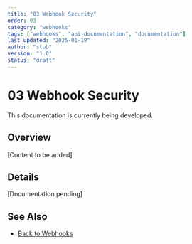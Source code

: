 ```yaml
---
title: "03 Webhook Security"
order: 03
category: "webhooks"
tags: ["webhooks", "api-documentation", "documentation"]
last_updated: "2025-01-19"
author: "stub"
version: "1.0"
status: "draft"
---
```


# 03 Webhook Security

This documentation is currently being developed.

## Overview

[Content to be added]

## Details

[Documentation pending]

## See Also

- [Back to Webhooks](./README.md)
